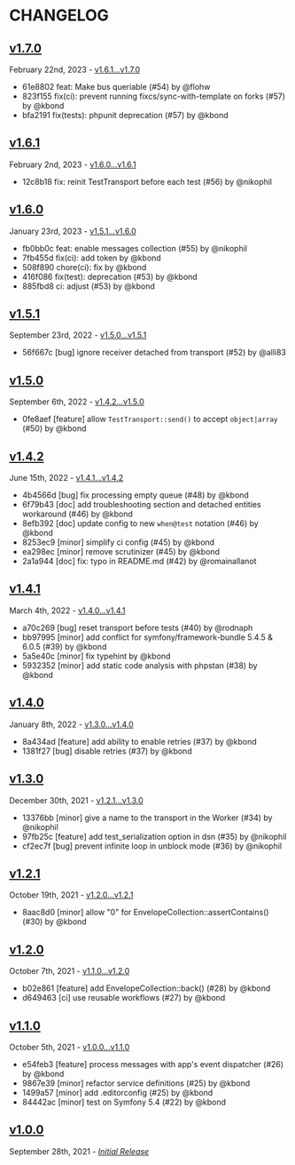 # CHANGELOG

## [v1.7.0](https://github.com/zenstruck/messenger-test/releases/tag/v1.7.0)

February 22nd, 2023 - [v1.6.1...v1.7.0](https://github.com/zenstruck/messenger-test/compare/v1.6.1...v1.7.0)

* 61e8802 feat: Make bus queriable (#54) by @flohw
* 823f155 fix(ci): prevent running fixcs/sync-with-template on forks (#57) by @kbond
* bfa2191 fix(tests): phpunit deprecation (#57) by @kbond

## [v1.6.1](https://github.com/zenstruck/messenger-test/releases/tag/v1.6.1)

February 2nd, 2023 - [v1.6.0...v1.6.1](https://github.com/zenstruck/messenger-test/compare/v1.6.0...v1.6.1)

* 12c8b18 fix: reinit TestTransport before each test (#56) by @nikophil

## [v1.6.0](https://github.com/zenstruck/messenger-test/releases/tag/v1.6.0)

January 23rd, 2023 - [v1.5.1...v1.6.0](https://github.com/zenstruck/messenger-test/compare/v1.5.1...v1.6.0)

* fb0bb0c feat: enable messages collection (#55) by @nikophil
* 7fb455d fix(ci): add token by @kbond
* 508f890 chore(ci): fix by @kbond
* 416f086 fix(test): deprecation (#53) by @kbond
* 885fbd8 ci: adjust (#53) by @kbond

## [v1.5.1](https://github.com/zenstruck/messenger-test/releases/tag/v1.5.1)

September 23rd, 2022 - [v1.5.0...v1.5.1](https://github.com/zenstruck/messenger-test/compare/v1.5.0...v1.5.1)

* 56f667c [bug] ignore receiver detached from transport (#52) by @alli83

## [v1.5.0](https://github.com/zenstruck/messenger-test/releases/tag/v1.5.0)

September 6th, 2022 - [v1.4.2...v1.5.0](https://github.com/zenstruck/messenger-test/compare/v1.4.2...v1.5.0)

* 0fe8aef [feature] allow `TestTransport::send()` to accept `object|array` (#50) by @kbond

## [v1.4.2](https://github.com/zenstruck/messenger-test/releases/tag/v1.4.2)

June 15th, 2022 - [v1.4.1...v1.4.2](https://github.com/zenstruck/messenger-test/compare/v1.4.1...v1.4.2)

* 4b4566d [bug] fix processing empty queue (#48) by @kbond
* 6f79b43 [doc] add troubleshooting section and detached entities workaround (#46) by @kbond
* 8efb392 [doc] update config to new `when@test` notation (#46) by @kbond
* 8253ec9 [minor] simplify ci config (#45) by @kbond
* ea298ec [minor] remove scrutinizer (#45) by @kbond
* 2a1a944 [doc] fix: typo in README.md (#42) by @romainallanot

## [v1.4.1](https://github.com/zenstruck/messenger-test/releases/tag/v1.4.1)

March 4th, 2022 - [v1.4.0...v1.4.1](https://github.com/zenstruck/messenger-test/compare/v1.4.0...v1.4.1)

* a70c269 [bug] reset transport before tests (#40) by @rodnaph
* bb97995 [minor] add conflict for symfony/framework-bundle 5.4.5 & 6.0.5 (#39) by @kbond
* 5a5e40c [minor] fix typehint by @kbond
* 5932352 [minor] add static code analysis with phpstan (#38) by @kbond

## [v1.4.0](https://github.com/zenstruck/messenger-test/releases/tag/v1.4.0)

January 8th, 2022 - [v1.3.0...v1.4.0](https://github.com/zenstruck/messenger-test/compare/v1.3.0...v1.4.0)

* 8a434ad [feature] add ability to enable retries (#37) by @kbond
* 1381f27 [bug] disable retries (#37) by @kbond

## [v1.3.0](https://github.com/zenstruck/messenger-test/releases/tag/v1.3.0)

December 30th, 2021 - [v1.2.1...v1.3.0](https://github.com/zenstruck/messenger-test/compare/v1.2.1...v1.3.0)

* 13376bb [minor] give a name to the transport in the Worker (#34) by @nikophil
* 97fb25c [feature] add test_serialization option in dsn (#35) by @nikophil
* cf2ec7f [bug] prevent infinite loop in unblock mode (#36) by @nikophil

## [v1.2.1](https://github.com/zenstruck/messenger-test/releases/tag/v1.2.1)

October 19th, 2021 - [v1.2.0...v1.2.1](https://github.com/zenstruck/messenger-test/compare/v1.2.0...v1.2.1)

* 8aac8d0 [minor] allow "0" for EnvelopeCollection::assertContains() (#30) by @kbond

## [v1.2.0](https://github.com/zenstruck/messenger-test/releases/tag/v1.2.0)

October 7th, 2021 - [v1.1.0...v1.2.0](https://github.com/zenstruck/messenger-test/compare/v1.1.0...v1.2.0)

* b02e861 [feature] add EnvelopeCollection::back() (#28) by @kbond
* d649463 [ci] use reusable workflows (#27) by @kbond

## [v1.1.0](https://github.com/zenstruck/messenger-test/releases/tag/v1.1.0)

October 5th, 2021 - [v1.0.0...v1.1.0](https://github.com/zenstruck/messenger-test/compare/v1.0.0...v1.1.0)

* e54feb3 [feature] process messages with app's event dispatcher (#26) by @kbond
* 9867e39 [minor] refactor service definitions (#25) by @kbond
* 1499a57 [minor] add .editorconfig (#25) by @kbond
* 84442ac [minor] test on Symfony 5.4 (#22) by @kbond

## [v1.0.0](https://github.com/zenstruck/messenger-test/releases/tag/v1.0.0)

September 28th, 2021 - _[Initial Release](https://github.com/zenstruck/messenger-test/commits/v1.0.0)_
